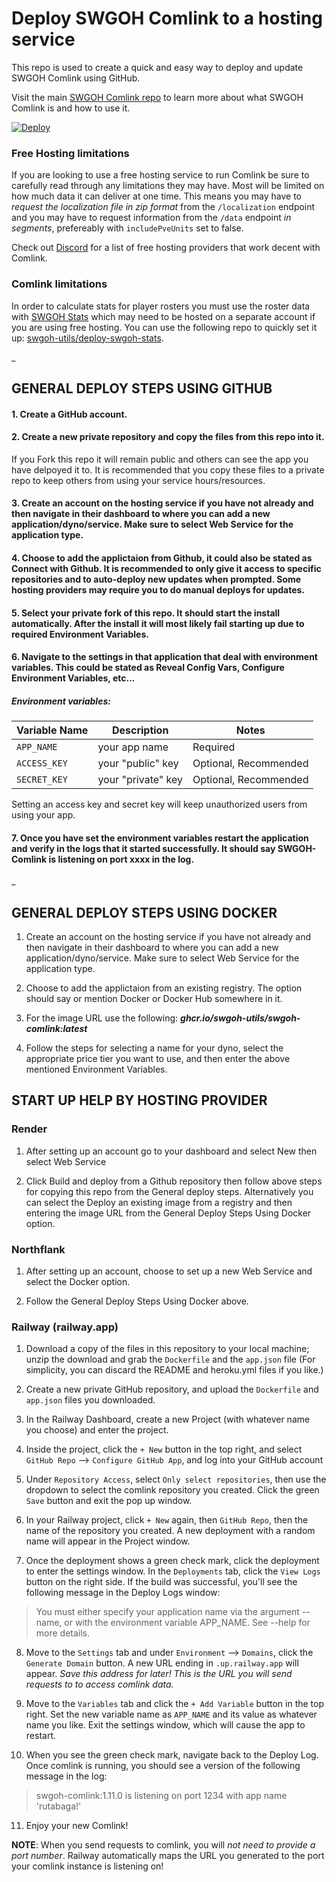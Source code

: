 # Deploy SWGOH Comlink to a hosting service

This repo is used to create a quick and easy way to deploy and update SWGOH Comlink using GitHub.

Visit the main [SWGOH Comlink repo](https://github.com/swgoh-utils/swgoh-comlink) to learn more about what SWGOH Comlink is and how to use it.
<!-- [![Deploy](https://www.herokucdn.com/deploy/button.svg)](https://www.heroku.com/deploy?template=https://github.com/heroku/node-js-getting-started) -->
[![Deploy](https://www.herokucdn.com/deploy/button.svg)](https://dashboard.heroku.com/deploy?template=https://github.com/Kyp-D/kyps-komlink)

### Free Hosting limitations

If you are looking to use a free hosting service to run Comlink be sure to carefully read through any limitations they may have. Most will be limited on how much data it can deliver at one time. This means you may have to _request the localization file in zip format_ from the `/localization` endpoint and you may have to request information from the `/data` endpoint _in segments_, prefereably with `includePveUnits` set to false.

Check out [Discord](https://discord.gg/Kwnrfwu2NP) for a list of free hosting providers that work decent with Comlink.

### Comlink limitations

In order to calculate stats for player rosters you must use the roster data with [SWGOH Stats](https://github.com/swgoh-utils/swgoh-stats) which may need to be hosted on a separate account if you are using free hosting. You can use the following repo to quickly set it up: [swgoh-utils/deploy-swgoh-stats](https://github.com/swgoh-utils/deploy-swgoh-stats).

\_

## GENERAL DEPLOY STEPS USING GITHUB

#### 1. Create a GitHub account.

#### 2. Create a new private repository and copy the files from this repo into it.

If you Fork this repo it will remain public and others can see the app you have delpoyed it to. It is recommended that you copy these files to a private repo to keep others from using your service hours/resources.

#### 3. Create an account on the hosting service if you have not already and then navigate in their dashboard to where you can add a new application/dyno/service. Make sure to select Web Service for the application type.

#### 4. Choose to add the applictaion from Github, it could also be stated as Connect with Github. It is recommended to only give it access to specific repositories and to auto-deploy new updates when prompted. Some hosting providers may require you to do manual deploys for updates.

#### 5. Select your private fork of this repo. It should start the install automatically. After the install it will most likely fail starting up due to required Environment Variables.

#### 6. Navigate to the settings in that application that deal with environment variables. This could be stated as Reveal Config Vars, Configure Environment Variables, etc...

##### Environment variables:

| Variable Name | Description        | Notes                 |
| ------------- | ------------------ | --------------------- |
| `APP_NAME`    | your app name      | Required              |
| `ACCESS_KEY`  | your "public" key  | Optional, Recommended |
| `SECRET_KEY`  | your "private" key | Optional, Recommended |

Setting an access key and secret key will keep unauthorized users from using your app.

#### 7. Once you have set the environment variables restart the application and verify in the logs that it started successfully. It should say SWGOH-Comlink is listening on port xxxx in the log.

\_

## GENERAL DEPLOY STEPS USING DOCKER
1. Create an account on the hosting service if you have not already and then navigate in their dashboard to where you can add a new application/dyno/service. Make sure to select Web Service for the application type.

2. Choose to add the applictaion from an existing registry. The option should say or mention Docker or Docker Hub somewhere in it.

3. For the image URL use the following: ***ghcr.io/swgoh-utils/swgoh-comlink:latest***

4. Follow the steps for selecting a name for your dyno, select the appropriate price tier you want to use, and then enter the above mentioned Environment Variables.


## START UP HELP BY HOSTING PROVIDER
### Render
1. After setting up an account go to your dashboard and select New then select Web Service

2. Click Build and deploy from a Github repository then follow above steps for copying this repo from the General deploy steps. Alternatively you can select the Deploy an existing image from a registry and then entering the image URL from the General Deploy Steps Using Docker option.

### Northflank
1. After setting up an account, choose to set up a new Web Service and select the Docker option.

2. Follow the General Deploy Steps Using Docker above.

### Railway (railway.app)

1. Download a copy of the files in this repository to your local machine; unzip the download and grab the `Dockerfile` and the `app.json` file (For simplicity, you can discard the README and heroku.yml files if you like.)

2. Create a new private GitHub repository, and upload the `Dockerfile` and `app.json` files you downloaded.

3. In the Railway Dashboard, create a new Project (with whatever name you choose) and enter the project.

4. Inside the project, click the `+ New` button in the top right, and select `GitHub Repo` --> `Configure GitHub App`, and log into your GitHub account

5. Under `Repository Access`, select `Only select repositories`, then use the dropdown to select the comlink repository you created. Click the green `Save` button and exit the pop up window.

6. In your Railway project, click `+ New` again, then `GitHub Repo`, then the name of the repository you created. A new deployment with a random name will appear in the Project window.

7. Once the deployment shows a green check mark, click the deployment to enter the settings window. In the `Deployments` tab, click the `View Logs` button on the right side. If the build was successful, you'll see the following message in the Deploy Logs window:

> You must either specify your application name via the argument --name, or with the environment variable APP_NAME. See --help for more details.

8. Move to the `Settings` tab and under `Environment` --> `Domains`, click the `Generate Domain` button. A new URL ending in `.up.railway.app` will appear. _Save this address for later! This is the URL you will send requests to to access comlink data._

9. Move to the `Variables` tab and click the `+ Add Variable` button in the top right. Set the new variable name as `APP_NAME` and its value as whatever name you like. Exit the settings window, which will cause the app to restart.

10. When you see the green check mark, navigate back to the Deploy Log. Once comlink is running, you should see a version of the following message in the log:

> swgoh-comlink:1.11.0 is listening on port 1234 with app name 'rutabaga!'

11. Enjoy your new Comlink!

**NOTE**: When you send requests to comlink, you will _not need to provide a port number_. Railway automatically maps the URL you generated to the port your comlink instance is listening on!
